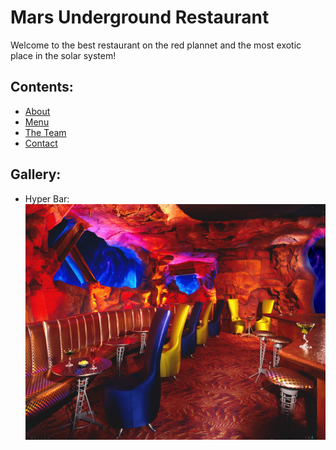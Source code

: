 # Mars Underground Restaurant

Welcome to the best restaurant on the red plannet and the most exotic place in the solar system!

## Contents:

- [About](./about.md)
- [Menu](./menu.md/)
- [The Team]()
- [Contact](./contact.md)

## Gallery:

- Hyper Bar:  
![Mars Underground Restaurant](./images/mars-underground-restaurant.jpg)
